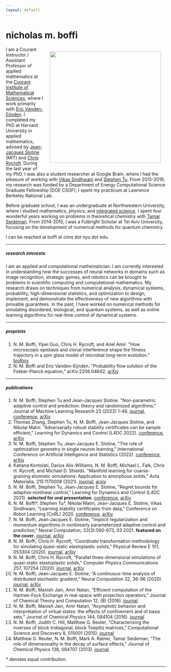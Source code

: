 ```yaml
---
layout: default
---
```

<!--##### about me -->
# nicholas m. boffi
<img src="../images/me_elizabeth_park.jpg" width="350" align="right" style="padding: 15px">

I am a Courant Instructor / Assistant Professor of applied mathematics at the [Courant Institute of Mathematical Sciences](https://www.courant.nyu.edu/), where I work primarily with [Eric Vanden-Eijnden](https://wp.nyu.edu/courantinstituteofmathematicalsciences-eve2/). I completed my PhD at Harvard University in applied mathematics, advised by [Jean-Jacques Slotine](https://scholar.google.com/citations?user=TcREpMQAAAAJ&hl=en&oi=ao) (MIT) and [Chris Rycroft](http://people.seas.harvard.edu/~chr/research/). During the last year of my PhD, I was also a student researcher at Google Brain, where I had the pleasure of working with [Vikas Sindhwani](https://vikas.sindhwani.org/) and [Stephen Tu](https://stephentu.github.io). From 2015-2019, my research was funded by a Department of Energy Computational Science Graduate Fellowship (DOE CSGF); I spent my practicum at Lawrence Berkeley National Lab.

Before graduate school, I was an undergraduate at Northwestern University, where I studied mathematics, physics, and [integrated science](https://isp.northwestern.edu/). I spent four wonderful years working on problems in theoretical chemistry with [Tamar Seideman](https://sites.northwestern.edu/seideman/). From 2014-2015, I was a Fulbright Scholar at Tel Aviv University, focusing on the development of numerical methods for quantum chemistry.

I can be reached at boffi at cims dot nyu dot edu.

---
##### research interests
I am an applied and computational mathematician. I am currently interested in understanding how the successes of neural networks in domains such as image recognition, strategic games, and robotics can be brought to problems in scientific computing and computational mathematics. My research draws on techniques from numerical analysis, dynamical systems, probability, high-dimensional statistics, and optimization to design, implement, and demonstrate the effectiveness of new algorithms with provable guarantees. In the past, I have worked on numerical methods for simulating disordered, biological, and quantum systems, as well as online learning algorithms for real-time control of dynamical systems.

---
##### preprints
1. N. M. Boffi, Yipei Guo, Chris H. Rycroft, and Ariel Amir. "How microscopic epistasis and clonal interference shape the fitness trajectory in a spin glass model of microbial long-term evolution." [bioRxiv](https://www.biorxiv.org/content/10.1101/2023.01.16.524306v1.abstract)
1. N. M. Boffi and Eric Vanden-Eijnden. "Probability flow solution of the Fokker-Planck equation," arXiv:2206.04642. [arXiv](https://arxiv.org/abs/2206.04642)

---
##### publications
1. N. M. Boffi, Stephen Tu and Jean-Jacques Slotine. "Non-parametric adaptive control and prediction: theory and randomized algorithms," Journal of Machine Learning Research 23 (2022) 1-46. [journal](https://www.jmlr.org/papers/volume23/22-0022/22-0022.pdf), [conference](https://ieeexplore.ieee.org/abstract/document/9682907/), [arXiv](https://arxiv.org/abs/2106.03589)
1. Thomas Zhang, Stephen Tu, N. M. Boffi, Jean-Jacques Slotine, and Nikolai Matni. "Adversarially robust stability certificates can be sample efficient," Learning for Dynamics and Control (L4DC 2022). [conference](https://proceedings.mlr.press/v168/zhang22a.html), [arXiv](https://arxiv.org/abs/2112.10690)
1. N. M. Boffi, Stephen Tu, Jean-Jacques E. Slotine, "The role of optimization geometry in single neuron learning," International Conference on Artificial Intelligence and Statistics (2022). [conference](https://proceedings.mlr.press/v151/boffi22a.html), [arXiv](https://arxiv.org/abs/2006.08575)
1. Katiana Kontolati, Darius Alix-Williams, N. M. Boffi, Michael L. Falk, Chris H. Rycroft, and Michael D. Shields. "Manifold learning for coarse-graining atomistic simulations: Application to amorphous solids," Acta Materialia, 215:1170008 (2021). [journal](https://www.sciencedirect.com/science/article/pii/S1359645421003888?casa_token=XTA7UrT9sm4AAAAA:vhoCkbtfgmyMECwOase6qvdob-mNXydktT7sRGMu79eskMPmlFF05yOt-b6jBbDnC2XboPP0ww), [arxiv](https://arxiv.org/abs/2103.00779)
1. N. M. Boffi, Stephen Tu, Jean-Jacques E. Slotine, "Regret bounds for adaptive nonlinear control," Learning for Dynamics and Control (L4DC 2021). **selected for oral presentation**. [conference](https://proceedings.mlr.press/v144/boffi21a.html), [arXiv](https://arxiv.org/abs/2011.13101)
1. N. M. Boffi\*, Stephen Tu\*, Nikolai Matni, Jean-Jacques E. Slotine, Vikas Sindhwani, “Learning stability certificates from data,” Conference on Robot Learning (CoRL) 2020. [conference](https://corlconf.github.io/paper_290/), [arXiv](https://arxiv.org/abs/2008.05952)
1. N. M. Boffi, Jean-Jacques E. Slotine, "Implicit regularization and momentum algorithms in nonlinearly parameterized adaptive control and prediction," Neural Computation, 33(3):590-673, 03 2021. **featured on the cover**. [journal](https://direct.mit.edu/neco/article-abstract/33/3/590/97492/Implicit-Regularization-and-Momentum-Algorithms-in?redirectedFrom=fulltext), [arXiv](https://arxiv.org/abs/1912.13154)
1. N. M. Boffi, Chris H. Rycroft, “Coordinate transformation methodology for simulating quasi-static elastoplastic solids,” Physical Review E 101, 053304 (2020). [journal](https://journals.aps.org/pre/abstract/10.1103/PhysRevE.101.053304), [arXiv](https://arxiv.org/abs/1904.04145)
1. N. M. Boffi, Chris H. Rycroft, “Parallel three-dimensional simulations of quasi-static elastoplastic solids,” Computer Physics Communications 257, 107254 (2020). [journal](https://www.sciencedirect.com/science/article/pii/S0010465520300795?via%3Dihub), [arXiv](https://arxiv.org/abs/1904.03808)
1. N. M. Boffi, Jean-Jacques E. Slotine, “A continuous-time analysis of distributed stochastic gradient,” Neural Computation 32, 36-96 (2020). [journal](https://www.mitpressjournals.org/doi/abs/10.1162/neco_a_01248), [arXiv](https://arxiv.org/abs/1812.10995)
1.  N. M. Boffi, Manish Jain, Amir Natan, “Efficient computation of the Hartree-Fock Exchange in real-space with projection operators,” Journal of Chemical Theory and Computation 12, (8) (2016). [journal](https://pubs.acs.org/doi/full/10.1021/acs.jctc.6b00376)
1.  N. M. Boffi, Manish Jain, Amir Natan, “Asymptotic behavior and interpretation of virtual states: the effects of confinement and of basis sets,” Journal of Chemical Physics 144, 084104 (2016). [journal](https://aip.scitation.org/doi/abs/10.1063/1.4942187?journalCode=jcp)
1. N. M. Boffi, Judith C. Hill, Matthew G. Reuter, "Characterizing the inverses of block tridiagonal, block Toeplitz matrices," Computational Science and Discovery 8, 015001 (2015). [journal](https://iopscience.iop.org/article/10.1088/1749-4680/8/1/015001)
1. Matthew G. Reuter, N. M. Boffi, Mark A. Ratner, Tamar Seideman, "The role of dimensionality in the decay of surface effects," Journal of Chemical Physics 138, 084707 (2013). [journal](https://aip.scitation.org/doi/10.1063/1.4792643)

\* denotes equal contribution.

---
